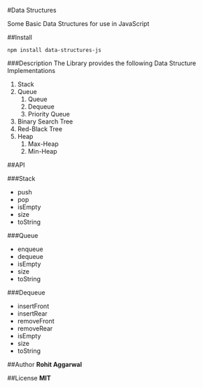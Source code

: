 #Data Structures

Some Basic Data Structures for use in JavaScript

##Install
```
npm install data-structures-js
```

###Description
The Library provides the following Data Structure Implementations

1. Stack
2. Queue
    1. Queue
    2. Dequeue
    3. Priority Queue
3. Binary Search Tree
4. Red-Black Tree
5. Heap
    1. Max-Heap
    2. Min-Heap

##API

###Stack
* push
* pop
* isEmpty
* size
* toString

###Queue
* enqueue
* dequeue
* isEmpty
* size
* toString

###Dequeue
* insertFront
* insertRear
* removeFront
* removeRear
* isEmpty
* size
* toString

##Author
**Rohit Aggarwal**

##License
**MIT**